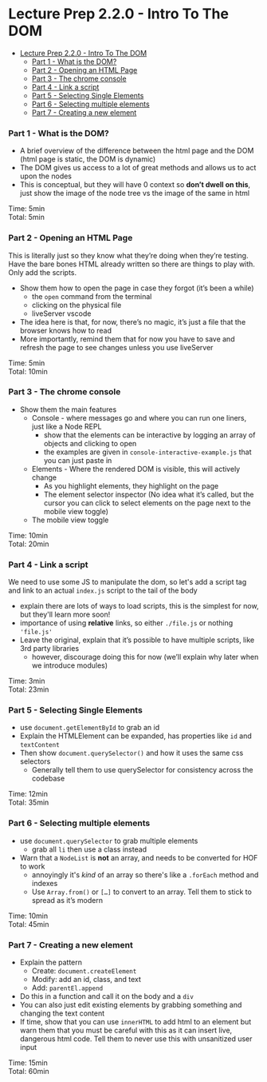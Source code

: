 # Lecture Prep 2.2.0 - Intro To The DOM

- [Lecture Prep 2.2.0 - Intro To The DOM](#lecture-prep-220---intro-to-the-dom)
    - [Part 1 - What is the DOM?](#part-1---what-is-the-dom)
    - [Part 2 - Opening an HTML Page](#part-2---opening-an-html-page)
    - [Part 3 - The chrome console](#part-3---the-chrome-console)
    - [Part 4 - Link a script](#part-4---link-a-script)
    - [Part 5 - Selecting Single Elements](#part-5---selecting-single-elements)
    - [Part 6 - Selecting multiple elements](#part-6---selecting-multiple-elements)
    - [Part 7 - Creating a new element](#part-7---creating-a-new-element)


### Part 1 - What is the DOM?

- A brief overview of the difference between the html page and the DOM (html page is static, the DOM is dynamic)
- The DOM gives us access to a lot of great methods and allows us to act upon the nodes
- This is conceptual, but they will have 0 context so **don’t dwell on this**, just show the image of the node tree vs the image of the same in html

Time: 5min<br/>
Total: 5min

### Part 2 - Opening an HTML Page

This is literally just so they know what they’re doing when they’re testing. Have the bare bones HTML already written so there are things to play with. Only add the scripts.

- Show them how to open the page in case they forgot (it’s been a while)
  - the `open` command from the terminal
  - clicking on the physical file
  - liveServer vscode
- The idea here is that, for now, there’s no magic, it’s just a file that the browser knows how to read
- More importantly, remind them that for now you have to save and refresh the page to see changes unless you use liveServer

Time: 5min<br/>
Total: 10min

### Part 3 - The chrome console

- Show them the main features
  - Console - where messages go and where you can run one liners, just like a Node REPL
    - show that the elements can be interactive by logging an array of objects and clicking to open
    - the examples are given in `console-interactive-example.js` that you can just paste in
  - Elements - Where the rendered DOM is visible, this will actively change
    - As you highlight elements, they highlight on the page
    - The element selector inspector (No idea what it’s called, but the cursor you can click to select elements on the page next to the mobile view toggle)
  - The mobile view toggle

Time: 10min<br/>
Total: 20min

### Part 4 - Link a script

We need to use some JS to manipulate the dom, so let's add a script tag and link to an actual `index.js` script to the tail of the body
  - explain there are lots of ways to load scripts, this is the simplest for now, but they'll learn more soon!
  - importance of using **relative** links, so either `./file.js` or nothing `'file.js'`
- Leave the original, explain that it’s possible to have multiple scripts, like 3rd party libraries
  - however, discourage doing this for now (we’ll explain why later when we introduce modules)


Time: 3min<br/>
Total: 23min

### Part 5 - Selecting Single Elements

- use `document.getElementById` to grab an id
- Explain the HTMLElement can be expanded, has properties like `id` and `textContent`
- Then show `document.querySelector()` and how it uses the same css selectors
  - Generally tell them to use querySelector for consistency across the codebase

Time: 12min<br/>
Total: 35min

### Part 6 - Selecting multiple elements

- use `document.querySelector` to grab multiple elements
    - grab all `li` then use a class instead
- Warn that a `NodeList` is **not** an array, and needs to be converted for HOF to work
  - annoyingly it's *kind* of an array so there's like a `.forEach` method and indexes
  - Use `Array.from()` or `[…]` to convert to an array. Tell them to stick to spread as it’s modern

Time: 10min<br/>
Total: 45min

### Part 7 - Creating a new element

- Explain the pattern
    - Create: `document.createElement`
    - Modify: add an id, class, and text
    - Add: `parentEl.append`
- Do this in a function and call it on the body and a `div`
- You can also just edit existing elements by grabbing something and changing the text content
- If time, show that you can use `innerHTML` to add html to an element but warn them that you must be careful with this as it can insert live, dangerous html code. Tell them to never use this with unsanitized user input

Time: 15min<br/>
Total: 60min